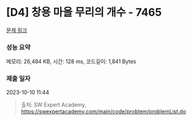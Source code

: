 # [D4] 창용 마을 무리의 개수 - 7465 

[문제 링크](https://swexpertacademy.com/main/code/problem/problemDetail.do?contestProbId=AWngfZVa9XwDFAQU) 

### 성능 요약

메모리: 26,484 KB, 시간: 128 ms, 코드길이: 1,841 Bytes

### 제출 일자

2023-10-10 11:44



> 출처: SW Expert Academy, https://swexpertacademy.com/main/code/problem/problemList.do
